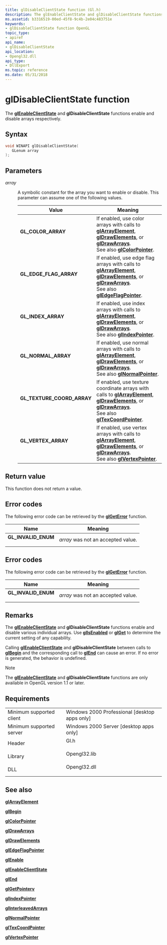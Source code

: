 ```yaml
---
title: glDisableClientState function (Gl.h)
description: The glEnableClientState and glDisableClientState functions enable and disable arrays respectively.
ms.assetid: b3316519-00ed-45f8-9c4b-2e04c483751e
keywords:
- glDisableClientState function OpenGL
topic_type:
- apiref
api_name:
- glDisableClientState
api_location:
- Opengl32.dll
api_type:
- DllExport
ms.topic: reference
ms.date: 05/31/2018
---
```


# glDisableClientState function

The [**glEnableClientState**](glenableclientstate.md) and **glDisableClientState** functions enable and disable arrays respectively.

## Syntax


```C++
void WINAPI glDisableClientState(
   GLenum array
);
```



## Parameters

<dl> <dt>

*array* 
</dt> <dd>

A symbolic constant for the array you want to enable or disable. This parameter can assume one of the following values.



| Value                                                                                                                                                                                      | Meaning                                                                                                                                                                                                                                                             |
|--------------------------------------------------------------------------------------------------------------------------------------------------------------------------------------------|---------------------------------------------------------------------------------------------------------------------------------------------------------------------------------------------------------------------------------------------------------------------|
| <span id="GL_COLOR_ARRAY"></span><span id="gl_color_array"></span><dl> <dt>**GL\_COLOR\_ARRAY**</dt> </dl>                          | If enabled, use color arrays with calls to [**glArrayElement**](glarrayelement.md), [**glDrawElements**](gldrawelements.md), or [**glDrawArrays**](gldrawarrays.md).<br/> See also [**glColorPointer**](glcolorpointer.md).<br/>                    |
| <span id="GL_EDGE_FLAG_ARRAY"></span><span id="gl_edge_flag_array"></span><dl> <dt>**GL\_EDGE\_FLAG\_ARRAY**</dt> </dl>             | If enabled, use edge flag arrays with calls to [**glArrayElement**](glarrayelement.md), [**glDrawElements**](gldrawelements.md), or [**glDrawArrays**](gldrawarrays.md).<br/> See also [**glEdgeFlagPointer**](gledgeflagpointer.md).<br/>          |
| <span id="GL_INDEX_ARRAY"></span><span id="gl_index_array"></span><dl> <dt>**GL\_INDEX\_ARRAY**</dt> </dl>                          | If enabled, use index arrays with calls to [**glArrayElement**](glarrayelement.md), [**glDrawElements**](gldrawelements.md), or [**glDrawArrays**](gldrawarrays.md).<br/> See also [**glIndexPointer**](glindexpointer.md).<br/>                    |
| <span id="GL_NORMAL_ARRAY"></span><span id="gl_normal_array"></span><dl> <dt>**GL\_NORMAL\_ARRAY**</dt> </dl>                       | If enabled, use normal arrays with calls to [**glArrayElement**](glarrayelement.md), [**glDrawElements**](gldrawelements.md), or [**glDrawArrays**](gldrawarrays.md).<br/> See also [**glNormalPointer**](glnormalpointer.md).<br/>                 |
| <span id="GL_TEXTURE_COORD_ARRAY"></span><span id="gl_texture_coord_array"></span><dl> <dt>**GL\_TEXTURE\_COORD\_ARRAY**</dt> </dl> | If enabled, use texture coordinate arrays with calls to [**glArrayElement**](glarrayelement.md), [**glDrawElements**](gldrawelements.md), or [**glDrawArrays**](gldrawarrays.md).<br/> See also [**glTexCoordPointer**](gltexcoordpointer.md).<br/> |
| <span id="GL_VERTEX_ARRAY"></span><span id="gl_vertex_array"></span><dl> <dt>**GL\_VERTEX\_ARRAY**</dt> </dl>                       | If enabled, use vertex arrays with calls to [**glArrayElement**](glarrayelement.md), [**glDrawElements**](gldrawelements.md), or [**glDrawArrays**](gldrawarrays.md).<br/> See also [**glVertexPointer**](glvertexpointer.md).<br/>                 |



 

</dd> </dl>

## Return value

This function does not return a value.

## Error codes

The following error code can be retrieved by the [**glGetError**](glgeterror.md) function.



| Name                                                                                             | Meaning                                       |
|--------------------------------------------------------------------------------------------------|-----------------------------------------------|
| <dl> <dt>**GL\_INVALID\_ENUM**</dt> </dl> | *array* was not an accepted value.<br/> |



## Error codes

The following error code can be retrieved by the [**glGetError**](glgeterror.md) function.



| Name                                                                                             | Meaning                                       |
|--------------------------------------------------------------------------------------------------|-----------------------------------------------|
| <dl> <dt>**GL\_INVALID\_ENUM**</dt> </dl> | *array* was not an accepted value.<br/> |



## Remarks

The [**glEnableClientState**](glenableclientstate.md) and **glDisableClientState** functions enable and disable various individual arrays. Use [**glIsEnabled**](glisenabled.md) or [**glGet**](glgetbooleanv--glgetdoublev--glgetfloatv--glgetintegerv.md) to determine the current setting of any capability.

Calling [**glEnableClientState**](glenableclientstate.md) and **glDisableClientState** between calls to [**glBegin**](glbegin.md) and the corresponding call to [**glEnd**](glend.md) can cause an error. If no error is generated, the behavior is undefined.

> [!Note]  
> The [**glEnableClientState**](glenableclientstate.md) and **glDisableClientState** functions are only available in OpenGL version 1.1 or later.

 

## Requirements



|                                     |                                                                                         |
|-------------------------------------|-----------------------------------------------------------------------------------------|
| Minimum supported client<br/> | Windows 2000 Professional \[desktop apps only\]<br/>                              |
| Minimum supported server<br/> | Windows 2000 Server \[desktop apps only\]<br/>                                    |
| Header<br/>                   | <dl> <dt>Gl.h</dt> </dl>         |
| Library<br/>                  | <dl> <dt>Opengl32.lib</dt> </dl> |
| DLL<br/>                      | <dl> <dt>Opengl32.dll</dt> </dl> |



## See also

<dl> <dt>

[**glArrayElement**](glarrayelement.md)
</dt> <dt>

[**glBegin**](glbegin.md)
</dt> <dt>

[**glColorPointer**](glcolorpointer.md)
</dt> <dt>

[**glDrawArrays**](gldrawarrays.md)
</dt> <dt>

[**glDrawElements**](gldrawelements.md)
</dt> <dt>

[**glEdgeFlagPointer**](gledgeflagpointer.md)
</dt> <dt>

[**glEnable**](glenable.md)
</dt> <dt>

[**glEnableClientState**](glenableclientstate.md)
</dt> <dt>

[**glEnd**](glend.md)
</dt> <dt>

[**glGetPointerv**](glgetpointerv.md)
</dt> <dt>

[**glIndexPointer**](glindexpointer.md)
</dt> <dt>

[**glInterleavedArrays**](glinterleavedarrays.md)
</dt> <dt>

[**glNormalPointer**](glnormalpointer.md)
</dt> <dt>

[**glTexCoordPointer**](gltexcoordpointer.md)
</dt> <dt>

[**glVertexPointer**](glvertexpointer.md)
</dt> </dl>

 

 





